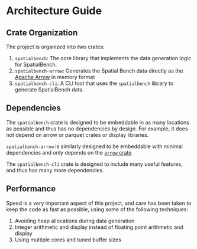 # Architecture Guide

## Crate Organization
The project is organized into two crates:

1. `spatialbench`: The core library that implements the data generation logic for SpatialBench.
2. `spatialbench-arrow`: Generates the Spatial Bench data directly as the [Apache Arrow](https://arrow.apache.org/) in memory format
3. `spatialbench-cli`: A CLI tool that uses the `spatialbench` library to generate SpatialBench data.

## Dependencies

The `spatialbench` crate is designed to be embeddable in as many locations as
possible and thus has no dependencies by design. For example, it does
not depend on arrow or parquet crates or display libraries.

`spatialbench-arrow` is similarly designed to be embeddable with minimal dependencies
and only depends on the [`arrow` crate](https://docs.rs/arrow)

The `spatialbench-cli` crate is designed to include many useful features, and thus
has many more dependencies.

## Performance

Speed is a very important aspect of this project, and care has been taken to keep 
the code as fast as possible, using some of the following techniques:
1. Avoiding heap allocations during data generation
2. Integer arithmetic and display instead of floating point arithmetic and display
3. Using multiple cores and tuned buffer sizes
